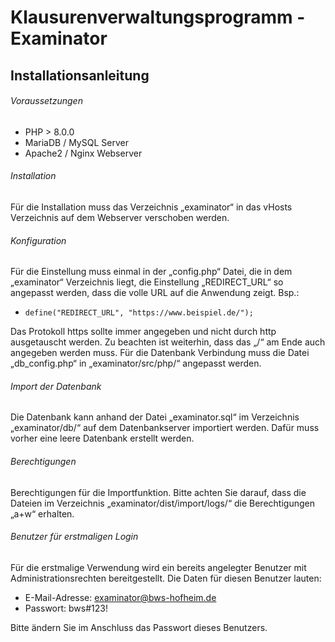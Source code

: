 # Klausurenverwaltungsprogramm - Examinator

## Installationsanleitung

###### Voraussetzungen
- PHP > 8.0.0
- MariaDB / MySQL Server
- Apache2 / Nginx Webserver

###### Installation
Für die Installation muss das Verzeichnis „examinator“ in das vHosts Verzeichnis auf dem Webserver verschoben werden.

###### Konfiguration
Für die Einstellung muss einmal in der „config.php“ Datei, die in dem „examinator“ Verzeichnis liegt, die Einstellung „REDIRECT_URL“ so angepasst werden, dass die volle URL auf die Anwendung zeigt. Bsp.: 

- `define("REDIRECT_URL", "https://www.beispiel.de/");`

Das Protokoll https sollte immer angegeben und nicht durch http ausgetauscht werden. Zu beachten ist weiterhin, dass das „/“ am Ende auch angegeben werden muss.
Für die Datenbank Verbindung muss die Datei „db_config.php“ in „examinator/src/php/“ angepasst werden. 

###### Import der Datenbank
Die Datenbank kann anhand der Datei „examinator.sql“ im Verzeichnis „examinator/db/“ auf dem Datenbankserver importiert werden. Dafür muss vorher eine leere Datenbank erstellt werden.

###### Berechtigungen
Berechtigungen für die Importfunktion. Bitte achten Sie darauf, dass die Dateien im Verzeichnis „examinator/dist/import/logs/“ die Berechtigungen „a+w“ erhalten.

###### Benutzer für erstmaligen Login
Für die erstmalige Verwendung wird ein bereits angelegter Benutzer mit Administrationsrechten bereitgestellt.
Die Daten für diesen Benutzer lauten:
- E-Mail-Adresse: examinator@bws-hofheim.de
- Passwort: bws#123!

Bitte ändern Sie im Anschluss das Passwort dieses Benutzers.
